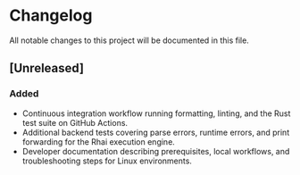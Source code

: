 # Changelog

All notable changes to this project will be documented in this file.

## [Unreleased]

### Added
- Continuous integration workflow running formatting, linting, and the Rust test suite on GitHub Actions.
- Additional backend tests covering parse errors, runtime errors, and print forwarding for the Rhai execution engine.
- Developer documentation describing prerequisites, local workflows, and troubleshooting steps for Linux environments.
